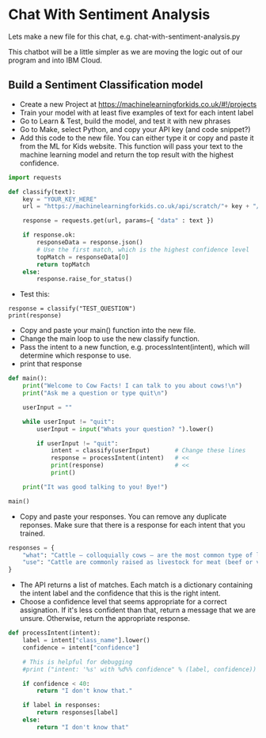 # Chat With Sentiment Analysis

Lets make a new file for this chat, e.g. chat-with-sentiment-analysis.py

This chatbot will be a little simpler as we are moving the logic out of our program and into IBM Cloud.

## Build a Sentiment Classification model
* Create a new Project at https://machinelearningforkids.co.uk/#!/projects
* Train your model with at least five examples of text for each intent label
* Go to Learn & Test, build the model, and test it with new phrases
* Go to Make, select Python, and copy your API key (and code snippet?)
* Add this code to the new file. You can either type it or copy and paste it from the ML for Kids website. This function will pass your text to the machine learning model and return the top result with the highest confidence.

```python
import requests

def classify(text):
    key = "YOUR_KEY_HERE"
    url = "https://machinelearningforkids.co.uk/api/scratch/"+ key + "/classify"

    response = requests.get(url, params={ "data" : text })

    if response.ok:
        responseData = response.json()
        # Use the first match, which is the highest confidence level
        topMatch = responseData[0]
        return topMatch
    else:
        response.raise_for_status()
```

* Test this:

```
response = classify("TEST_QUESTION")
print(response)
```

* Copy and paste your main() function into the new file.
* Change the main loop to use the new classify function.
* Pass the intent to a new function, e.g. processIntent(intent), which will determine which response to use.
* print that response

```python
def main():
    print("Welcome to Cow Facts! I can talk to you about cows!\n")
    print("Ask me a question or type quit\n")

    userInput = ""

    while userInput != "quit":
        userInput = input("Whats your question? ").lower()

        if userInput != "quit":
            intent = classify(userInput)       # Change these lines
            response = processIntent(intent)   # <<
            print(response)                    # <<
            print()

    print("It was good talking to you! Bye!")

main()
```

* Copy and paste your responses. You can remove any duplicate reponses. Make sure that there is a response for each intent that you trained.

```python
responses = {
    "what": "Cattle — colloquially cows — are the most common type of large domesticated ungulates.",
    "use": "Cattle are commonly raised as livestock for meat (beef or veal, see beef cattle), for milk (see dairy cattle), and for hides, which are used to make leather.",
}
```

* The API returns a list of matches. Each match is a dictionary containing the intent label and the confidence that this is the right intent.
* Choose a confidence level that seems appropriate for a correct assignation. If it's less confident than that, return a message that we are unsure. Otherwise, return the appropriate response.

```python
def processIntent(intent):
    label = intent["class_name"].lower()
    confidence = intent["confidence"]

    # This is helpful for debugging
    #print ("intent: '%s' with %d%% confidence" % (label, confidence))

    if confidence < 40:
        return "I don't know that."

    if label in responses:
        return responses[label]
    else:
        return "I don't know that"
```
